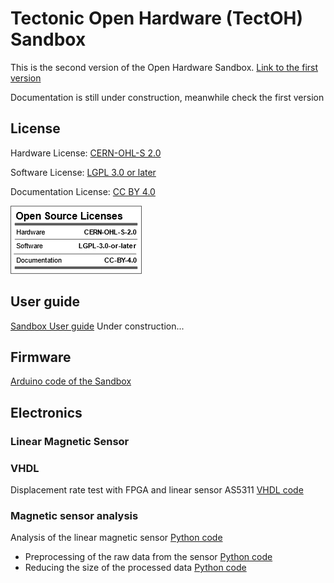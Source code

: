 # Tectonic Open Hardware (TectOH) Sandbox

This is the second version of the Open Hardware Sandbox. [Link to the first version](https://github.com/URJCMakerGroup/TFG-Cristina-Fernandez) 

Documentation is still under construction, meanwhile check the first version

## License

Hardware License: [CERN-OHL-S 2.0](cern_ohl_s_v2.txt)

Software License: [LGPL 3.0 or later](License.md)

Documentation License: [CC BY 4.0](https://creativecommons.org/licenses/by/4.0/)

![licence summary](imgs/oshw_lic.png)

## User guide

[Sandbox User guide](./userguide) Under construction...

## Firmware
[Arduino code of the Sandbox](./firmware)

## Electronics

### Linear Magnetic Sensor

### VHDL

Displacement rate test with FPGA and linear sensor AS5311
[VHDL code](./electronics/vhdl/as5311_uart)

### Magnetic sensor analysis

Analysis of the linear magnetic sensor
[Python code](./electronics/magn_sensor_analysis)

 - Preprocessing of the raw data from the sensor [Python code](proc_magn_sensor.py)
 - Reducing the size of the processed data [Python code](reduce_dataset.py)
